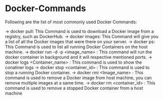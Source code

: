 # Docker-Commands
Following are the list of most commonly used Docker Commands:

-> docker pull: This Command is used to download a Docker image from a registry, such as DockerHub.
-> docker images: This Command will give you a list of all the Docker images that were there on your server.
-> docker ps: This Command is used to list all running Docker Containers on the host machine.
-> docker run -d -p <ports> <image_name> : This command will run the docker container in background and it will respective mentioned ports.
-> docker logs <Container_name> : This command is used to show the conatiner logs
-> docker stop <container_id> : This command is used to stop a running Docker container.
-> docker rmi <Image_name> : This command is used to remove a Docker image from host machine, you can remove multiple images at a same time.
-> docker rm <container_id> : This command is used to remove a stopped Docker container from a host machine

